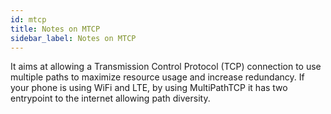 ```yaml
---
id: mtcp
title: Notes on MTCP
sidebar_label: Notes on MTCP
---
```


It aims at allowing a Transmission Control Protocol (TCP) connection to use multiple paths to maximize resource usage and increase redundancy. If your phone is using WiFi and LTE, by using MultiPathTCP it has two entrypoint to the internet allowing path diversity.

